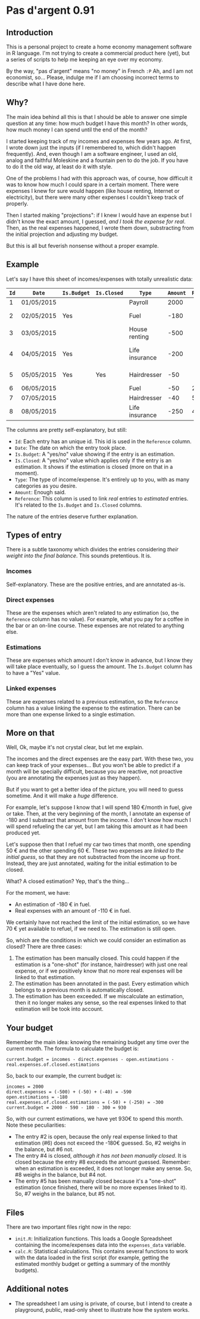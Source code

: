 # Pas d'argent 0.91

## Introduction

This is a personal project to create a home economy management software in R language. I'm not trying to create a commercial product here (yet), but a series of scripts to help me keeping an eye over my economy.

By the way, "pas d'argent" means "no money" in French `:P` Ah, and I am not economist, so... Please, indulge me if I am choosing incorrect terms to describe what I have done here.

## Why?

The main idea behind all this is that I should be able to answer one simple question at any time: how much budget I have this month? In other words, how much money I can spend until the end of the month?

I started keeping track of my incomes and expenses few years ago. At first, I wrote down just the inputs (if I remembered to, which didn't happen frequently). And, even though I am a software engineer, I used an old, analog and faithful Moleskine and a fountain pen to do the job. If you have to do it the old way, at least do it with style.

One of the problems I had with this approach was, of course, how difficult it was to know how much I could spare in a certain moment. There were expenses I knew for sure would happen (like house renting, Internet or electricity), but there were many other expenses I couldn't keep track of properly.

Then I started making "projections": if I knew I would have an expense but I didn't know the exact amount, I guessed, _and I took the expense for real_. Then, as the real expenses happened, I wrote them down, substracting from the initial projection and adjusting my budget.

But this is all but feverish nonsense without a proper example.

## Example

Let's say I have this sheet of incomes/expenses with totally unrealistic data:

|`Id`|`Date`|`Is.Budget`|`Is.Closed`|`Type`|`Amount`|`Reference`|`Comments`|
|---|---|---|---|---|---|---|---|
|1|01/05/2015|||Payroll|2000|||
|2|02/05/2015|Yes||Fuel|-180||Fuel estimation|
|3|03/05/2015|||House renting|-500|||
|4|04/05/2015|Yes||Life insurance|-200||Life insurance estimation|
|5|05/05/2015|Yes|Yes|Hairdresser|-50||Hairdresser estimation|
|6|06/05/2015|||Fuel|-50|2|Fuel|
|7|07/05/2015|||Hairdresser|-40|5|Hairdresser|
|8|08/05/2015|||Life insurance|-250|4|Life insurance|

The columns are pretty self-explanatory, but still:

* `Id`: Each entry has an unique id. This id is used in the `Reference` column.
* `Date`: The date on which the entry took place.
* `Is.Budget`: A "yes/no" value showing if the entry is an estimation.
* `Is.Closed`: A "yes/no" value which applies only if the entry is an estimation. It shows if the estimation is closed (more on that in a moment).
* `Type`: The type of income/expense. It's entirely up to you, with as many categories as you desire.
* `Amount`: Enough said.
* `Reference`: This column is used to link _real_ entries to _estimated_ entries. It's related to the `Is.Budget` and `Is.Closed` columns.

The nature of the entries deserve further explanation.

## Types of entry

There is a subtle taxonomy which divides the entries considering _their weight into the final balance_. This sounds pretentious. It is.

### Incomes

Self-explanatory. These are the positive entries, and are annotated as-is.

### Direct expenses

These are the expenses which aren't related to any estimation (so, the `Reference` column has no value). For example, what you pay for a coffee in the bar or an on-line course. These expenses are not related to anything else.

### Estimations

These are expenses which amount I don't know in advance, but I know they will take place eventually, so I guess the amount. The `Is.Budget` column has to have a "Yes" value.

### Linked expenses

These are expenses related to a previous estimation, so the `Reference` column has a value linking the expense to the estimation. There can be more than one expense linked to a single estimation.

## More on that

Well, Ok, maybe it's not crystal clear, but let me explain.

The incomes and the direct expenses are the easy part. With these two, you can keep track of your expenses... But you won't be able to predict if a month will be specially difficult, because you are reactive, not proactive (you are annotating the expenses just as they happen).

But if you want to get a better idea of the picture, you will need to guess sometime. And it will make a _huge_ difference.

For example, let's suppose I know that I will spend 180 €/month in fuel, give or take. Then, at the very beginning of the month, I annotate an expense of -180 and I substract that amount from the income. I don't know how much I will spend refueling the car yet, but I am taking this amount as it had been produced yet.

Let's suppose then that I refuel my car two times that month, one spending 50 € and the other spending 60 €. These two expenses are _linked to the initial guess_, so that they are not substracted from the income up front. Instead, they are just annotated, waiting for the initial estimation to be closed.

What? A closed estimation? Yep, that's the thing...

For the moment, we have:

* An estimation of -180 € in fuel.
* Real expenses with an amount of -110 € in fuel.

We certainly have not reached the limit of the initial estimation, so we have 70 € yet available to refuel, if we need to. The estimation is still open.

So, which are the conditions in which we could consider an estimation as closed? There are three cases:

1. The estimation has been manually closed. This could happen if the estimation is a "one-shot" (for instance, hairdresser) with just one real expense, or if we positively know that no more real expenses will be linked to that estimation.
2. The estimation has been annotated in the past. Every estimation which belongs to a previous month is automatically closed.
3. The estimation has been exceeded. If we miscalculate an estimation, then it no longer makes any sense, so the real expenses linked to that estimation will be took into account.

## Your budget

Remember the main idea: knowing the remaining budget any time over the current month. The formula to calculate the budget is:

```
current.budget = incomes - direct.expenses - open.estimations - real.expenses.of.closed.estimations
```

So, back to our example, the current budget is:

```
incomes = 2000
direct.expenses = (-500) + (-50) + (-40) = -590
open.estimations = -180
real.expenses.of.closed.estimations = (-50) + (-250) = -300
current.budget = 2000 - 590 - 180 - 300 = 930
```

So, with our current estimations, we have yet 930€ to spend this month. Note these peculiarities:

* The entry #2 is open, because the only real expense linked to that estimation (#6) does not exceed the -180€ guessed. So, #2 weighs in the balance, but #6 not.
* The entry #4 is closed, _although it has not been manually closed_. It is closed because the entry #8 exceeds the amount guessed. Remember: when an estimation is exceeded, it does not longer make any sense. So, #8 weighs in the balance, but #4 not.
* The entry #5 has been manually closed because it's a "one-shot" estimation (once finished, there will be no more expenses linked to it). So, #7 weighs in the balance, but #5 not.

## Files

There are two important files right now in the repo:

* `init.R`: Initialization functions. This loads a Google Spreadsheet containing the income/expenses data into the `expenses_data` variable.
* `calc.R`: Statistical calculations. This contains several functions to work with the data loaded in the first script (for example, getting the estimated monthly budget or getting a summary of the monthly budgets).

## Additional notes

* The spreadsheet I am using is private, of course, but I intend to create a playground, public, read-only sheet to illustrate how the system works.
